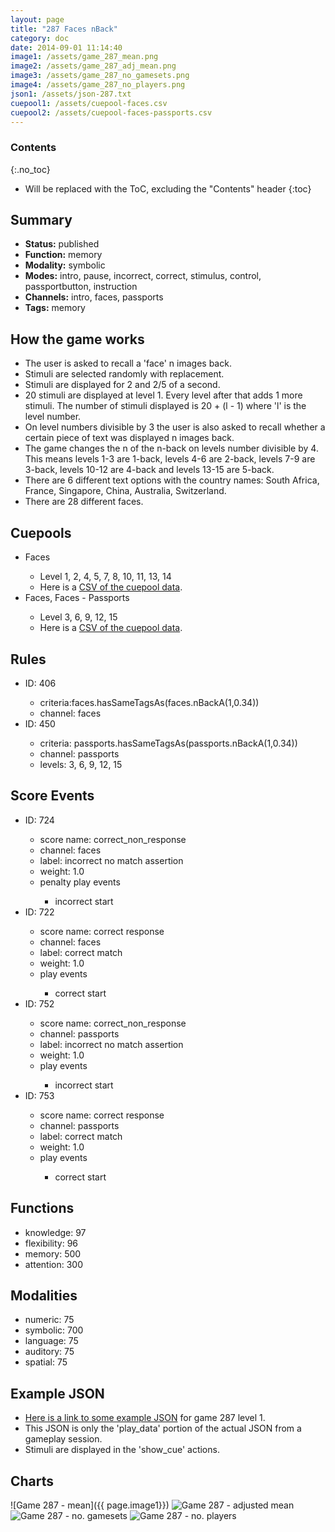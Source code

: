```yaml
---
layout: page
title: "287 Faces nBack"
category: doc
date: 2014-09-01 11:14:40
image1: /assets/game_287_mean.png
image2: /assets/game_287_adj_mean.png
image3: /assets/game_287_no_gamesets.png
image4: /assets/game_287_no_players.png
json1: /assets/json-287.txt
cuepool1: /assets/cuepool-faces.csv
cuepool2: /assets/cuepool-faces-passports.csv
---
```


### Contents
{:.no_toc}

* Will be replaced with the ToC, excluding the "Contents" header
{:toc}

## Summary
<p>
<ul>
<li><strong>Status:</strong> published</li>
<li><strong>Function:</strong> memory</li>
<li><strong>Modality:</strong> symbolic</li>
<li><strong>Modes:</strong> intro, pause, incorrect, correct, stimulus, control, passportbutton, instruction</li>
<li><strong>Channels:</strong> intro, faces, passports</li>
<li><strong>Tags:</strong> memory</li>
</ul>
</p>

## How the game works
<p>
<ul>
<li>The user is asked to recall a 'face' n images back.</li>
<li>Stimuli are selected randomly with replacement.</li>
<li>Stimuli are displayed for 2 and 2/5 of a second.</li>
<li>20 stimuli are displayed at level 1. Every level after that adds 1 more stimuli. The number of stimuli displayed is 20 + (l - 1) where 'l' is the level number.</li>
<li>On level numbers divisible by 3 the user is also asked to recall whether a certain piece of text was displayed n images back.</li>
<li>The game changes the n of the n-back on levels number divisible by 4. This means levels 1-3 are 1-back, levels 4-6 are 2-back, levels 7-9 are 3-back, levels 10-12 are 4-back and levels 13-15 are 5-back.</li>
<li>There are 6 different text options with the country names: South Africa, France, Singapore, China, Australia, Switzerland.</li>
<li>There are 28 different faces.</li>
</ul>
</p>

## Cuepools
<p>
<ul>
<li>Faces</li>
<ul>
<li>Level 1, 2, 4, 5, 7, 8, 10, 11, 13, 14</li>
<li>Here is a <a href="{{page.cuepool1}}">CSV of the cuepool data</a>.</li>
</ul>
<li>Faces, Faces - Passports</li>
<ul>
<li>Level 3, 6, 9, 12, 15</li>
<li>Here is a <a href="{{page.cuepool2}}">CSV of the cuepool data</a>.</li>
</ul>
</li>
</ul>
</p> 

## Rules
<p>
<ul>
<li>ID: 406</li>
<ul>
<li>criteria:faces.hasSameTagsAs(faces.nBackA(1,0.34))</li>
<li>channel: faces</li>
</ul>
<li>ID: 450</li>
<ul><li>criteria: passports.hasSameTagsAs(passports.nBackA(1,0.34))</li>
<li>channel: passports</li>
<li>levels: 3, 6, 9, 12, 15</li>
</ul>
</ul>
</p>

## Score Events
<p>
<ul>
<li>ID: 724</li>
<ul><li>score name: correct_non_response</li>
<li>channel: faces</li>
<li>label: incorrect no match assertion</li>
<li>weight: 1.0</li>
<li>penalty play events</li>
<ul><li>incorrect start</li></ul>
</ul>
<li>ID: 722</li>
<ul>
<li>score name: correct response</li>
<li>channel: faces</li>
<li>label: correct match</li>
<li>weight: 1.0</li>
<li>play events</li>
<ul><li>correct start</li></ul>
</ul>
<li>ID: 752</li>
<ul><li>score name: correct_non_response</li>
<li>channel: passports</li>
<li>label: incorrect no match assertion</li>
<li>weight: 1.0</li>
<li>play events</li>
<ul><li>incorrect start</li></ul>
</ul>
<li>ID: 753</li>
<ul>
<li>score name: correct response</li>
<li>channel: passports</li>
<li>label: correct match</li>
<li>weight: 1.0</li>
<li>play events</li>
<ul><li>correct start</li></ul>
</ul>
</ul>
</p>

## Functions
<p>
<ul>
<li>knowledge: 97</li>
<li>flexibility: 96</li>
<li>memory: 500</li>
<li>attention: 300</li>
</ul>
</p>

## Modalities
<p>
<ul>
<li>numeric: 75</li>
<li>symbolic: 700</li>
<li>language: 75</li>
<li>auditory: 75</li>
<li>spatial: 75</li>
</ul>
</p>

## Example JSON
<p>
<ul>
<li><a href="{{ page.json1 }}">Here is a link to some example JSON</a> for game 287 level 1.</li>
<li>This JSON is only the 'play_data' portion of the actual JSON from a gameplay session.</li>
<li>Stimuli are displayed in the 'show_cue' actions.</li>
</ul>
</p>

## Charts
![Game 287 - mean]({{ page.image1}})
![Game 287 - adjusted mean]({{page.image2}})
![Game 287 - no. gamesets]({{page.image3}})
![Game 287 - no. players]({{page.image4}})


